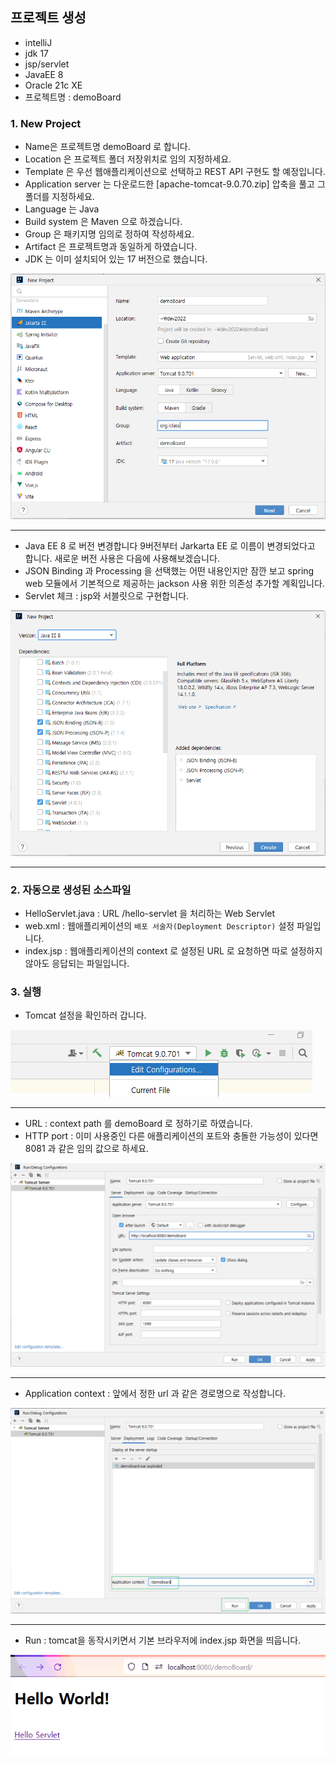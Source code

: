 ## 프로젝트 생성

* intelliJ
* jdk 17
* jsp/servlet
* JavaEE 8
* Oracle 21c XE
* 프로젝트명 : demoBoard

### 1. New Project

- Name은 프로젝트명 demoBoard 로 합니다.
- Location 은 프로젝트 폴더 저장위치로 임의 지정하세요.
- Template 은 우선 웹애플리케이션으로 선택하고 REST API 구현도 할 예정입니다.
- Application server 는 다운로드한 [apache-tomcat-9.0.70.zip] 압축을 풀고 그 폴더를 지정하세요.
- Language 는 Java 
- Build system 은 Maven 으로 하겠습니다.
- Group 은 패키지명 임의로 정하여 작성하세요.
- Artifact 은 프로젝트명과 동일하게 하였습니다.
- JDK 는 이미 설치되어 있는 17 버전으로 했습니다.

![20231108_154903_1.png](./docs/images/20231108_154903_1.png)
<hr>

- Java EE 8 로 버전 변경합니다 9버전부터 Jarkarta EE 로 이름이 변경되었다고 합니다. 새로운 버전 사용은 다음에 사용해보겠습니다.
- JSON Binding 과 Processing 을 선택했는 어떤 내용인지만 잠깐 보고 spring web 모듈에서 기본적으로 제공하는 jackson 사용 위한 의존성 추가할 계획입니다.
- Servlet 체크 : jsp와 서블릿으로 구현합니다.

![20231108_154903_2.png](./docs/images/20231108_154903_2.png)
<hr>

### 2. 자동으로 생성된 소스파일

- HelloServlet.java :  URL /hello-servlet 을 처리하는 Web Servlet 
- web.xml : 웹애플리케이션의 `배포 서술자(Deployment Descriptor)` 설정 파일입니다.
- index.jsp : 웹애플리케이션의 context 로 설정된 URL 로 요청하면 따로 설정하지 않아도 응답되는 파일입니다.

### 3. 실행

- Tomcat 설정을 확인하러 갑니다.

![20231108_154903_3.png](./docs/images/20231108_154903_3.png)
<hr>

- URL : context path 를 demoBoard 로 정하기로 하였습니다.
- HTTP port : 이미 사용중인 다른 애플리케이션의 포트와 충돌한 가능성이 있다면 8081 과 같은 임의 값으로 하세요.

![20231108_154903_4.png](./docs/images/20231108_154903_4.png)
<hr>

- Application context : 앞에서 정한 url 과 같은 경로명으로 작성합니다.

![20231108_154903_5.png](./docs/images/20231108_154903_5.png)
<hr>

- Run : tomcat을 동작시키면서 기본 브라우저에 index.jsp 화면을 띄웁니다. 

![20231108_154903_6.png](./docs/images/20231108_154903_6.png)
